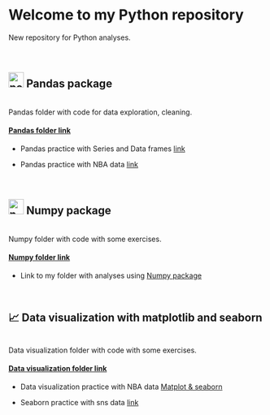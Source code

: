 # Welcome to my Python repository

New repository for Python analyses.

<br>

## <img width="30" alt="pandas"  src="https://github.com/JuanmaMN/Python/assets/37122520/9a156588-ca42-4647-9ae4-fae15ed7d38e">  	Pandas package 
<br>
Pandas folder with code for data exploration, cleaning. 

#### [Pandas folder link](https://github.com/JuanmaMN/Python/tree/master/pandas)


-  Pandas practice with Series and Data frames [link](https://github.com/JuanmaMN/Python/blob/master/pandas/DataFrameandSeries.md)

-  Pandas practice with NBA data [link](https://github.com/JuanmaMN/Python/tree/master/pandas/NBA_analytics_with_pandas)   


<br>

## <img width="30" alt="numpy" src="https://github.com/JuanmaMN/Python/assets/37122520/64221689-a982-4f35-a1c0-f835a1cc0628"> Numpy package
<br>
Numpy folder with code with some exercises.

#### [Numpy folder link](https://github.com/JuanmaMN/Python/tree/master/numpy)

-  Link to my folder with analyses using [Numpy package](https://github.com/JuanmaMN/Python/tree/master/numpy)


<br>

## :chart_with_upwards_trend:	Data visualization with matplotlib and seaborn
<br>
Data visualization folder with code with some exercises.

#### [Data visualization folder link](https://github.com/JuanmaMN/Python/tree/master/data_visualization)


- Data visualization practice with NBA data [Matplot & seaborn](https://github.com/JuanmaMN/Python/blob/master/data_visualization/matplotlib_seaborn.md)
  
- Seaborn practice with sns data [link](https://github.com/JuanmaMN/Python/edit/master/data_visualization/matplotlib_seaborn.md)
